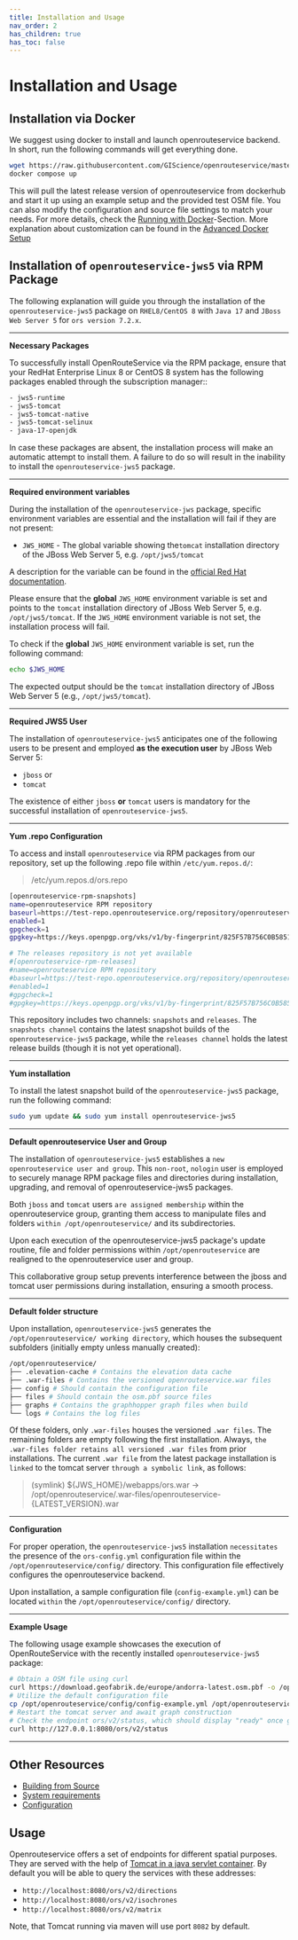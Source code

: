 ```yaml
---
title: Installation and Usage
nav_order: 2
has_children: true
has_toc: false
---
```


# Installation and Usage

## Installation via Docker

We suggest using docker to install and launch openrouteservice backend. In short, run the following commands will get
everything done.

```bash
wget https://raw.githubusercontent.com/GIScience/openrouteservice/master/docker-compose.yml
docker compose up
```

This will pull the latest release version of openrouteservice from dockerhub and start it up using an example setup and
the provided test OSM file.
You can also modify the configuration and source file settings to match your needs. For more details, check
the [Running with Docker](Running-with-Docker)-Section.
More explanation about customization can be found in the [Advanced Docker Setup](Advanced-Docker-Setup)

## Installation of `openrouteservice-jws5` via RPM Package

The following explanation will guide you through the installation of the `openrouteservice-jws5` package
on `RHEL8/CentOS 8` with `Java 17` and `JBoss Web Server 5` for `ors version 7.2.x`.

---
**Necessary Packages**

To successfully install OpenRouteService via the RPM package,
ensure that your RedHat Enterprise Linux 8 or CentOS 8 system has the following packages enabled through the
subscription manager::

```bash
- jws5-runtime  
- jws5-tomcat  
- jws5-tomcat-native  
- jws5-tomcat-selinux  
- java-17-openjdk
```

In case these packages are absent, the installation process will make an automatic attempt to install them.
A failure to do so will result in the inability to install the `openrouteservice-jws5` package.

---
**Required environment variables**

During the installation of the `openrouteservice-jws` package, specific environment variables are essential and the
installation will fail if they are not present:

- `JWS_HOME` - The global variable showing the`tomcat` installation directory of the JBoss Web Server 5, e.g. `/opt/jws5/tomcat`

A description for the variable can be found in the [official Red Hat documentation](https://access.redhat.com/documentation/de-de/red_hat_jboss_web_server/5.7/html/installation_guide/assembly_installing-jws-on-rhel-from-rpm-packages_jboss_web_server_installation_guide#installing_from_rpm).

Please ensure that the **global** `JWS_HOME` environment variable is set and points to the `tomcat` installation directory of JBoss
Web Server 5, e.g. `/opt/jws5/tomcat`.
If the `JWS_HOME` environment variable is not set, the installation process will fail.

To check if the **global** `JWS_HOME` environment variable is set, run the following command:

```bash
echo $JWS_HOME
```

The expected output should be the `tomcat` installation directory of JBoss Web Server 5 (e.g., `/opt/jws5/tomcat`).

---
**Required JWS5 User**

The installation of `openrouteservice-jws5` anticipates one of the following users to be present and employed **as the
execution user** by JBoss Web Server 5:

- `jboss` or
- `tomcat`

The existence of either `jboss` **or** `tomcat` users is mandatory for the successful installation
of `openrouteservice-jws5`.

---
**Yum .repo Configuration**

To access and install `openrouteservice` via RPM packages from our repository, set up the following .repo file
within `/etc/yum.repos.d/`:

> /etc/yum.repos.d/ors.repo

```bash
[openrouteservice-rpm-snapshots]
name=openrouteservice RPM repository
baseurl=https://test-repo.openrouteservice.org/repository/openrouteservice-rpm/snapshots/openrouteservice-jws
enabled=1
gpgcheck=1
gpgkey=https://keys.openpgp.org/vks/v1/by-fingerprint/825F57B756C0B5851C398478585E8FA82AFB5B55

# The releases repository is not yet available
#[openrouteservice-rpm-releases]
#name=openrouteservice RPM repository
#baseurl=https://test-repo.openrouteservice.org/repository/openrouteservice-rpm/realeases/openrouteservice-jws
#enabled=1
#gpgcheck=1
#gpgkey=https://keys.openpgp.org/vks/v1/by-fingerprint/825F57B756C0B5851C398478585E8FA82AFB5B55
```

This repository includes two channels: `snapshots` and `releases`.
The `snapshots channel` contains the latest snapshot builds of the `openrouteservice-jws5` package,
while the `releases channel` holds the latest release builds (though it is not yet operational).

---
**Yum installation**

To install the latest snapshot build of the `openrouteservice-jws5` package, run the following command:

```bash
sudo yum update && sudo yum install openrouteservice-jws5
``` 

---
**Default openrouteservice User and Group**

The installation of `openrouteservice-jws5` establishes a `new openrouteservice user and group`.
This `non-root`, `nologin` user is employed to securely manage RPM package files and directories during installation,
upgrading, and removal of openrouteservice-jws5 packages.

Both `jboss` and `tomcat` users `are assigned membership` within the openrouteservice group,
granting them access to manipulate files and folders `within /opt/openrouteservice/` and its subdirectories.

Upon each execution of the openrouteservice-jws5 package's update routine, file and folder permissions
within `/opt/openrouteservice` are realigned to the openrouteservice user and group.

This collaborative group setup prevents interference between the jboss and tomcat user permissions during installation,
ensuring a smooth process.

---
**Default folder structure**

Upon installation, `openrouteservice-jws5` generates the `/opt/openrouteservice/ working directory`, which houses the
subsequent subfolders (initially empty unless manually created):

```bash
/opt/openrouteservice/
├── .elevation-cache # Contains the elevation data cache
├── .war-files # Contains the versioned openrouteservice.war files
├── config # Should contain the configuration file
├── files # Should contain the osm.pbf source files
├── graphs # Contains the graphhopper graph files when build
└── logs # Contains the log files
```

Of these folders, only `.war-files` houses the versioned `.war files`.
The remaining folders are empty following the first installation.
Always, `the .war-files folder retains all versioned .war files` from prior installations.
The current `.war file` from the latest package installation is `linked` to the tomcat server `through a symbolic link`,
as follows:

> (symlink) ${JWS_HOME}/webapps/ors.war -> /opt/openrouteservice/.war-files/openrouteservice-{LATEST_VERSION}.war
---
**Configuration**

For proper operation, the `openrouteservice-jws5` installation `necessitates` the presence of the `ors-config.yml`
configuration file within the `/opt/openrouteservice/config/` directory.
This configuration file effectively configures the openrouteservice backend.

Upon installation, a sample configuration file (`config-example.yml`) can be located `within`
the `/opt/openrouteservice/config/` directory.

---
**Example Usage**

The following usage example showcases the execution of OpenRouteService with the recently
installed `openrouteservice-jws5` package:

```bash
# Obtain a OSM file using curl
curl https://download.geofabrik.de/europe/andorra-latest.osm.pbf -o /opt/openrouteservice/files/osm-file.osm.pbf
# Utilize the default configuration file
cp /opt/openrouteservice/config/config-example.yml /opt/openrouteservice/config/ors-config.yml
# Restart the tomcat server and await graph construction
# Check the endpoint ors/v2/status, which should display "ready" once graph construction is complete.
curl http://127.0.0.1:8080/ors/v2/status
```

---

## Other Resources

* [Building from Source](Building-from-Source)
* [System requirements](System-Requirements)
* [Configuration](Configuration)

## Usage

Openrouteservice offers a set of endpoints for different spatial purposes. They are served with the help
of [Tomcat in a java servlet container](https://github.com/GIScience/openrouteservice/blob/master/ors-api/WebContent/WEB-INF/web.xml).
By default you will be able to query the services with these addresses:

- `http://localhost:8080/ors/v2/directions`
- `http://localhost:8080/ors/v2/isochrones`
- `http://localhost:8080/ors/v2/matrix`

Note, that Tomcat running via maven will use port `8082` by default.

